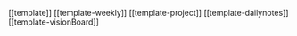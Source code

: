[[template]]
[[template-weekly]]
[[template-project]]
[[template-dailynotes]]
[[template-visionBoard]]
